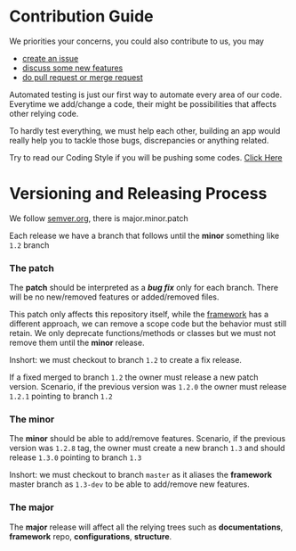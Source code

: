 # Contribution Guide

We priorities your concerns, you could also contribute to us, you may
- [create an issue](https://github.com/phalconslayer/framework/issues/new)
- [discuss some new features](https://phalconslayer.readme.io/discuss-new)
- [do pull request or merge request](https://github.com/phalconslayer/framework/pulls)

Automated testing is just our first way to automate every area of our code. Everytime we add/change a code, their might be possibilities that affects other relying code.

To hardly test everything, we must help each other, building an app would really help you to tackle those bugs, discrepancies or anything related.

Try to read our Coding Style if you will be pushing some codes. [Click Here](https://phalconslayer.readme.io/docs/misc-coding-style)

# Versioning and Releasing Process

We follow [semver.org](http://semver.org), there is major.minor.patch

Each release we have a branch that follows until the **minor** something like ``1.2`` branch

### The patch

The **patch** should be interpreted as a ***bug fix*** only for each branch. There will be no new/removed features or added/removed files.

This patch only affects this repository itself, while the [framework](https://github.com/phalconslayer/framework) has a different approach, we can remove a scope code but the behavior must still retain. We only deprecate functions/methods or classes but we must not remove them until the **minor** release.

Inshort: we must checkout to branch ``1.2`` to create a fix release.

If a fixed merged to branch ``1.2`` the owner must release a new patch version.
Scenario, if the previous version was ``1.2.0`` the owner must release ``1.2.1`` pointing to branch ``1.2``

### The minor

The **minor** should be able to add/remove features.
Scenario, if the previous version was ``1.2.8`` tag, the owner must create a new branch ``1.3`` and should release ``1.3.0`` pointing to branch ``1.3``

Inshort: we must checkout to branch ``master`` as it aliases the **framework** master branch as ``1.3-dev`` to be able to add/remove new features.

### The major

The **major** release will affect all the relying trees such as **documentations**, **framework** repo, **configurations**, **structure**.

